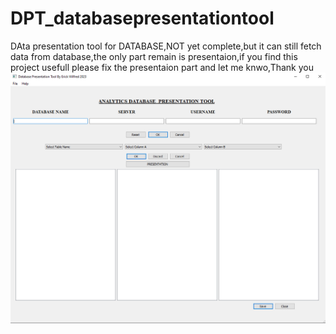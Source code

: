# DPT_databasepresentationtool
DAta presentation tool for DATABASE,NOT yet complete,but it can still fetch data from database,the only part remain is presentaion,if you find this project usefull please fix the presentaion part and let me knwo,Thank you
![screenshot](analyticDBTool.png)
